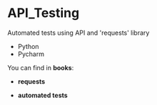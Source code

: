 # API_Testing
 
Automated tests using API and 'requests' library
* Python
* Pycharm

You can find in **books**:

* **requests**

* **automated tests**

